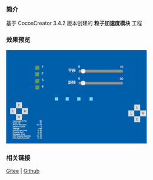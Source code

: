 ### 简介

基于 CocosCreator 3.4.2 版本创建的 **粒子加速度模块** 工程

### 效果预览
![image](../../gif/202203/2022030537.gif)

### 相关链接
[Gitee](https://gitee.com/mirrors_cocos-creator/test-cases-3d/blob/v3.0/assets/cases/particle) | [Github](https://github.com/cocos-creator/test-cases-3d/blob/v3.0/assets/cases/particle)
